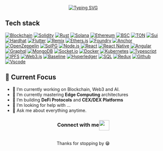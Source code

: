 <p align="center">
  <a href="https://git.io/typing-svg"><img src="https://readme-typing-svg.demolab.com?font=Fira+Code&weight=600&size=25&pause=1000&color=0DF74E&center=true&width=700&lines=Build+next+generation+BLOCKCHAIN+with+AI!;Senior+blockchain+developer;High+quality+at+high+speed%E2%80%94every+time" alt="Typing SVG" /></a>
</p>

## Tech stack
[![Blockchain](https://img.shields.io/badge/-Blockchain-black?style=for-the-badge&logo=bitcoin&logoColor=white)]()
[![Solidity](https://img.shields.io/badge/-Solidity-3c3c3d?style=for-the-badge&logo=ethereum&logoColor=white)]()
[![Rust](https://img.shields.io/badge/-Rust-000000?style=for-the-badge&logo=rust&logoColor=white)](https://www.rust-lang.org/)
[![Solana](https://img.shields.io/badge/-Solana-9945FF?style=for-the-badge&logo=solana&logoColor=white)](https://solana.com/)
[![Ethereum](https://img.shields.io/badge/-Ethereum-3c3c3d?style=for-the-badge&logo=ethereum&logoColor=white)](https://ethereum.org/)
[![BSC](https://img.shields.io/badge/-Binance%20Smart%20Chain-F3BA2F?style=for-the-badge&logo=binance&logoColor=black)](https://www.bnbchain.org/)
[![TON](https://img.shields.io/badge/-TON-0098EA?style=for-the-badge&logo=telegram&logoColor=white)](https://ton.org/)
[![Sui](https://img.shields.io/badge/-Sui-2B72F2?style=for-the-badge&logo=data:image/svg+xml;base64,PHN2ZyBmaWxsPSIjZmZmIiB2aWV3Qm94PTAgMCA0MDAgNDAwIiB4bWxucz0iaHR0cDovL3d3dy53My5vcmcvMjAwMC9zdmciPjxwYXRoIGQ9Ik0yMzMuNzggMjkuODljLTcuNjggMCAxNC44)]()
[![Hardhat](https://img.shields.io/badge/-Hardhat-fcc72c?style=for-the-badge&logo=hardhat&logoColor=black)](https://hardhat.org/)
[![Flutter](https://img.shields.io/badge/-Flutter-02569B?style=for-the-badge&logo=flutter&logoColor=white)](https://flutter.dev/)
[![Remix](https://img.shields.io/badge/-Remix%20IDE-000000?style=for-the-badge&logo=remix&logoColor=white)](https://remix.ethereum.org/)
[![Ethers.js](https://img.shields.io/badge/-Ethers.js-3c3c3d?style=for-the-badge&logo=ethereum&logoColor=white)](https://docs.ethers.org/)
[![Foundry](https://img.shields.io/badge/-Foundry-e4b62c?style=for-the-badge&logo=forge&logoColor=black)](https://book.getfoundry.sh/)
[![Anchor](https://img.shields.io/badge/-Anchor-0a0a23?style=for-the-badge&logo=solana&logoColor=00ffbd)](https://book.anchor-lang.com/)
[![OpenZeppelin](https://img.shields.io/badge/-OpenZeppelin-4E5EE4?style=for-the-badge&logo=openzeppelin&logoColor=white)](https://openzeppelin.com/)
[![SolPG](https://img.shields.io/badge/-SolPG-9945FF?style=for-the-badge&logo=solana&logoColor=white)](https://github.com/Crypto-Punkers/solpg)
[![Node.js](https://img.shields.io/badge/-Node.js-339933?style=for-the-badge&logo=Node.js&logoColor=white)]()
[![React](https://img.shields.io/badge/-React-black?style=for-the-badge&logo=react&logoColor=blue)]()
[![React Native](https://img.shields.io/badge/-React_Native-blue?style=for-the-badge&logo=react&logoColor=white)]()
[![Angular](https://img.shields.io/badge/-Angular-d2082d?style=for-the-badge&logo=angular&logoColor=white)]()
[![Graphql](https://img.shields.io/badge/-Graph_QL-ff1493?style=for-the-badge&logo=graphql&logoColor=white)]()
[![MongoDB](https://img.shields.io/badge/-MongoDB-darkgreen?style=for-the-badge&logo=mongodb&logoColor=white)]()
[![Socket.io](https://img.shields.io/badge/-Socket.io-black?style=for-the-badge&logo=socket.io&logoColor=white)]()
[![Docker](https://img.shields.io/badge/-Docker-2496ed?style=for-the-badge&logo=docker&logoColor=white)]()
[![Kubernetes](https://img.shields.io/badge/-Kubernetes-326ce5?style=for-the-badge&logo=kubernetes&logoColor=white)]()
[![Typescript](https://img.shields.io/badge/-Typescript-007acc?style=for-the-badge&logo=typescript&logoColor=white)]()
[![IPFS](https://img.shields.io/badge/-IPFS-23bbad?style=for-the-badge&logo=ipfs&logoColor=white)]()
[![Web3.js](https://img.shields.io/badge/-Web3.js-black?style=for-the-badge&logo=javascript&logoColor=)]()
[![Baseline](https://img.shields.io/badge/-Baseline-orange?style=for-the-badge&logo=buffer&logoColor=white)]()
[![Hyperledger](https://img.shields.io/badge/-Hyperledger-7d00ff?style=for-the-badge&logo=linux-foundation&logoColor=white)]()
[![SQL](https://img.shields.io/badge/-SQL-d2082d?style=for-the-badge&logo=mysql&logoColor=white)]()
[![Redux](https://img.shields.io/badge/-Redux-764abc?style=for-the-badge&logo=redux&logoColor=white)]()
[![Github](https://img.shields.io/badge/-GitHub-black?style=for-the-badge&logo=github&logoColor=white)]()
[![Vscode](https://img.shields.io/badge/-VSCode-007acc?style=for-the-badge&logo=visual-studio-code&logoColor=white)]()

## 🌱 Current Focus
- 🔭 I’m currently working on Blockchain, Web3 and AI.
- 🌱 I’m currently mastering **Edge Computing** architectures
- 🔮 I’m building **DeFi Protocols** and **CEX/DEX Platforms**
- 🤔 I’m looking for help with ...
- 💬 Ask me about everything anytime.

<div align="center">
  <h3 align="center">Connect with me<img align="center" src="https://github.com/rajput2107/rajput2107/blob/master/Assets/Handshake.gif" height="33px" /></h3> 
</div>
<p align="center">
 
  <br/>
  Thanks for stopping by 😁<br/>
</p>



